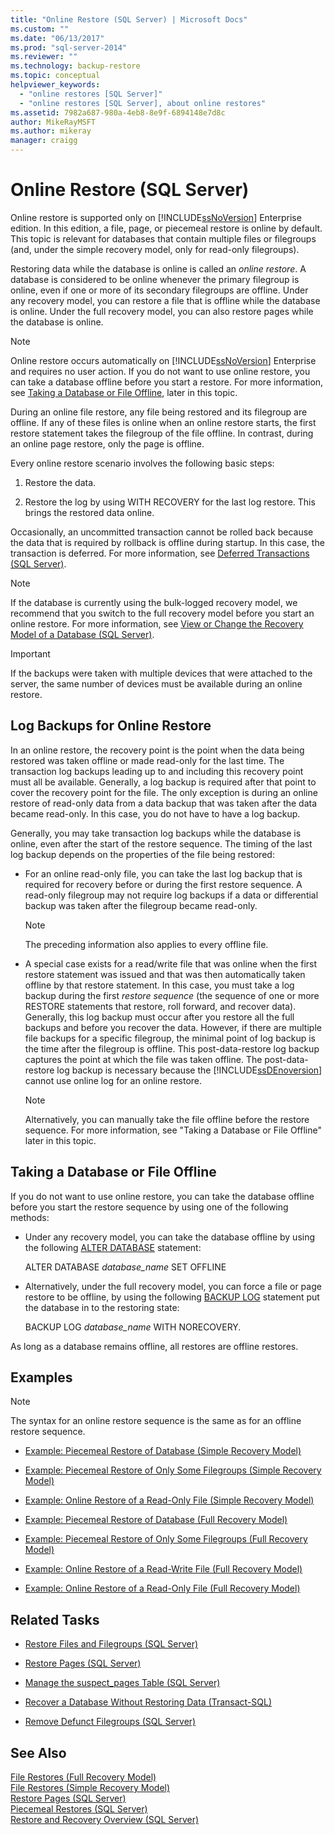 ```yaml
---
title: "Online Restore (SQL Server) | Microsoft Docs"
ms.custom: ""
ms.date: "06/13/2017"
ms.prod: "sql-server-2014"
ms.reviewer: ""
ms.technology: backup-restore
ms.topic: conceptual
helpviewer_keywords: 
  - "online restores [SQL Server]"
  - "online restores [SQL Server], about online restores"
ms.assetid: 7982a687-980a-4eb8-8e9f-6894148e7d8c
author: MikeRayMSFT
ms.author: mikeray
manager: craigg
---
```

# Online Restore (SQL Server)
  Online restore is supported only on [!INCLUDE[ssNoVersion](../../includes/ssnoversion-md.md)] Enterprise edition. In this edition, a file, page, or piecemeal restore is online by default. This topic is relevant for databases that contain multiple files or filegroups (and, under the simple recovery model, only for read-only filegroups).  
  
 Restoring data while the database is online is called an *online restore*. A database is considered to be online whenever the primary filegroup is online, even if one or more of its secondary filegroups are offline. Under any recovery model, you can restore a file that is offline while the database is online. Under the full recovery model, you can also restore pages while the database is online.  
  
> [!NOTE]  
>  Online restore occurs automatically on [!INCLUDE[ssNoVersion](../../includes/ssnoversion-md.md)] Enterprise and requires no user action. If you do not want to use online restore, you can take a database offline before you start a restore. For more information, see [Taking a Database or File Offline](#taking_db_or_file_offline), later in this topic.  
  
 During an online file restore, any file being restored and its filegroup are offline. If any of these files is online when an online restore starts, the first restore statement takes the filegroup of the file offline. In contrast, during an online page restore, only the page is offline.  
  
 Every online restore scenario involves the following basic steps:  
  
1.  Restore the data.  
  
2.  Restore the log by using WITH RECOVERY for the last log restore. This brings the restored data online.  
  
 Occasionally, an uncommitted transaction cannot be rolled back because the data that is required by rollback is offline during startup. In this case, the transaction is deferred. For more information, see [Deferred Transactions &#40;SQL Server&#41;](deferred-transactions-sql-server.md).  
  
> [!NOTE]  
>  If the database is currently using the bulk-logged recovery model, we recommend that you switch to the full recovery model before you start an online restore. For more information, see [View or Change the Recovery Model of a Database &#40;SQL Server&#41;](view-or-change-the-recovery-model-of-a-database-sql-server.md).  
  
> [!IMPORTANT]  
>  If the backups were taken with multiple devices that were attached to the server, the same number of devices must be available during an online restore.  
  
## Log Backups for Online Restore  
 In an online restore, the recovery point is the point when the data being restored was taken offline or made read-only for the last time. The transaction log backups leading up to and including this recovery point must all be available. Generally, a log backup is required after that point to cover the recovery point for the file. The only exception is during an online restore of read-only data from a data backup that was taken after the data became read-only. In this case, you do not have to have a log backup.  
  
 Generally, you may take transaction log backups while the database is online, even after the start of the restore sequence. The timing of the last log backup depends on the properties of the file being restored:  
  
-   For an online read-only file, you can take the last log backup that is required for recovery before or during the first restore sequence. A read-only filegroup may not require log backups if a data or differential backup was taken after the filegroup became read-only.  
  
    > [!NOTE]  
    >  The preceding information also applies to every offline file.  
  
-   A special case exists for a read/write file that was online when the first restore statement was issued and that was then automatically taken offline by that restore statement. In this case, you must take a log backup during the first *restore sequence* (the sequence of one or more RESTORE statements that restore, roll forward, and recover data). Generally, this log backup must occur after you restore all the full backups and before you recover the data. However, if there are multiple file backups for a specific filegroup, the minimal point of log backup is the time after the filegroup is offline. This post-data-restore log backup captures the point at which the file was taken offline. The post-data-restore log backup is necessary because the [!INCLUDE[ssDEnoversion](../../includes/ssdenoversion-md.md)] cannot use online log for an online restore.  
  
    > [!NOTE]  
    >  Alternatively, you can manually take the file offline before the restore sequence. For more information, see "Taking a Database or File Offline" later in this topic.  
  
##  <a name="taking_db_or_file_offline"></a> Taking a Database or File Offline  
 If you do not want to use online restore, you can take the database offline before you start the restore sequence by using one of the following methods:  
  
-   Under any recovery model, you can take the database offline by using the following [ALTER DATABASE](/sql/t-sql/statements/alter-database-transact-sql) statement:  
  
     ALTER DATABASE *database_name* SET OFFLINE  
  
-   Alternatively, under the full recovery model, you can force a file or page restore to be offline, by using the following [BACKUP LOG](/sql/t-sql/statements/backup-transact-sql) statement put the database in to the restoring state:  
  
     BACKUP LOG *database_name* WITH NORECOVERY.  
  
 As long as a database remains offline, all restores are offline restores.  
  
## Examples  
  
> [!NOTE]  
>  The syntax for an online restore sequence is the same as for an offline restore sequence.  
  
-   [Example: Piecemeal Restore of Database &#40;Simple Recovery Model&#41;](example-piecemeal-restore-of-database-simple-recovery-model.md)  
  
-   [Example: Piecemeal Restore of Only Some Filegroups &#40;Simple Recovery Model&#41;](example-piecemeal-restore-of-only-some-filegroups-simple-recovery-model.md)  
  
-   [Example: Online Restore of a Read-Only File &#40;Simple Recovery Model&#41;](example-online-restore-of-a-read-only-file-simple-recovery-model.md)  
  
-   [Example: Piecemeal Restore of Database &#40;Full Recovery Model&#41;](example-piecemeal-restore-of-database-full-recovery-model.md)  
  
-   [Example: Piecemeal Restore of Only Some Filegroups &#40;Full Recovery Model&#41;](example-piecemeal-restore-of-only-some-filegroups-full-recovery-model.md)  
  
-   [Example: Online Restore of a Read-Write File &#40;Full Recovery Model&#41;](example-online-restore-of-a-read-write-file-full-recovery-model.md)  
  
-   [Example: Online Restore of a Read-Only File &#40;Full Recovery Model&#41;](example-online-restore-of-a-read-only-file-full-recovery-model.md)  
  
##  <a name="RelatedTasks"></a> Related Tasks  
  
-   [Restore Files and Filegroups &#40;SQL Server&#41;](restore-files-and-filegroups-sql-server.md)  
  
-   [Restore Pages &#40;SQL Server&#41;](restore-pages-sql-server.md)  
  
-   [Manage the suspect_pages Table &#40;SQL Server&#41;](manage-the-suspect-pages-table-sql-server.md)  
  
-   [Recover a Database Without Restoring Data &#40;Transact-SQL&#41;](recover-a-database-without-restoring-data-transact-sql.md)  
  
-   [Remove Defunct Filegroups &#40;SQL Server&#41;](remove-defunct-filegroups-sql-server.md)  
  
## See Also  
 [File Restores &#40;Full Recovery Model&#41;](file-restores-full-recovery-model.md)   
 [File Restores &#40;Simple Recovery Model&#41;](file-restores-simple-recovery-model.md)   
 [Restore Pages &#40;SQL Server&#41;](restore-pages-sql-server.md)   
 [Piecemeal Restores &#40;SQL Server&#41;](piecemeal-restores-sql-server.md)   
 [Restore and Recovery Overview &#40;SQL Server&#41;](restore-and-recovery-overview-sql-server.md)  
  
  
